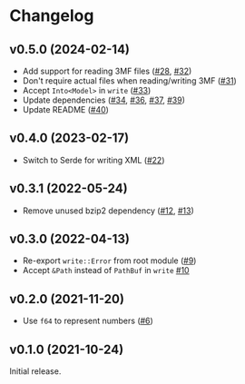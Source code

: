 # Changelog

## v0.5.0 (2024-02-14)

- Add support for reading 3MF files ([#28], [#32])
- Don't require actual files when reading/writing 3MF ([#31])
- Accept `Into<Model>` in `write` ([#33])
- Update dependencies ([#34], [#36], [#37], [#39])
- Update README ([#40])

[#28]: https://github.com/hannobraun/3mf-rs/pull/28
[#31]: https://github.com/hannobraun/3mf-rs/pull/31
[#32]: https://github.com/hannobraun/3mf-rs/pull/32
[#33]: https://github.com/hannobraun/3mf-rs/pull/33
[#34]: https://github.com/hannobraun/3mf-rs/pull/34
[#36]: https://github.com/hannobraun/3mf-rs/pull/36
[#37]: https://github.com/hannobraun/3mf-rs/pull/37
[#39]: https://github.com/hannobraun/3mf-rs/pull/39
[#40]: https://github.com/hannobraun/3mf-rs/pull/40

## v0.4.0 (2023-02-17)

- Switch to Serde for writing XML ([#22])

[#22]: https://github.com/hannobraun/3mf-rs/pull/22

## v0.3.1 (2022-05-24)

- Remove unused bzip2 dependency ([#12], [#13])

[#12]: https://github.com/hannobraun/3mf-rs/pull/12
[#13]: https://github.com/hannobraun/3mf-rs/pull/13

## v0.3.0 (2022-04-13)

- Re-export `write::Error` from root module ([#9])
- Accept `&Path` instead of `PathBuf` in `write` [#10]

[#9]: https://github.com/hannobraun/3mf-rs/pull/9
[#10]: https://github.com/hannobraun/3mf-rs/pull/10

## v0.2.0 (2021-11-20)

- Use `f64` to represent numbers ([#6])

[#6]: https://github.com/hannobraun/3mf-rs/pull/6

## v0.1.0 (2021-10-24)

Initial release.
